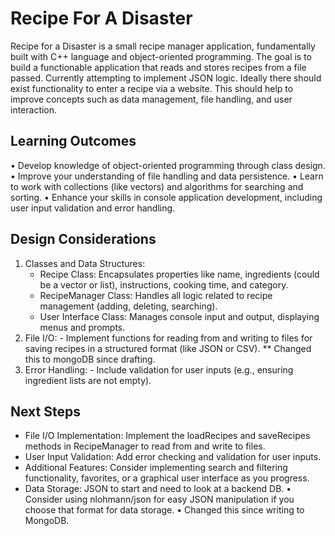 # Recipe For A Disaster
Recipe for a Disaster is a small recipe manager application, fundamentally built with C++ language and object-oriented programming. The goal is to build a functionable application that reads and stores recipes from a file passed. Currently attempting to implement JSON logic. Ideally there should exist functionality to enter a recipe via a website. This should help to improve concepts such as data management, file handling, and user interaction.

## Learning Outcomes
•	Develop knowledge of object-oriented programming through class design.
•	Improve your understanding of file handling and data persistence.
•	Learn to work with collections (like vectors) and algorithms for searching and sorting.
•	Enhance your skills in console application development, including user input validation and error handling.

## Design Considerations
1.	Classes and Data Structures:
	   - Recipe Class: Encapsulates properties like name, ingredients (could be a vector or list), instructions, cooking time, and category.
	   - RecipeManager Class: Handles all logic related to recipe management (adding, deleting, searching).
	   - User Interface Class: Manages console input and output, displaying menus and prompts.
2.	File I/O:
	    - Implement functions for reading from and writing to files for saving recipes in a structured format (like JSON or CSV).
        ** Changed this to mongoDB since drafting.
3.	Error Handling:
	    - Include validation for user inputs (e.g., ensuring ingredient lists are not empty).

## Next Steps
- File I/O Implementation: Implement the loadRecipes and saveRecipes methods in RecipeManager to read from and write to files.
- User Input Validation: Add error checking and validation for user inputs.
- Additional Features: Consider implementing search and filtering functionality, favorites, or a graphical user interface as you progress.
- Data Storage: JSON to start and need to look at a backend DB. 
•	Consider using nlohmann/json for easy JSON manipulation if you choose that format for data storage.
•	Changed this since writing to MongoDB.
